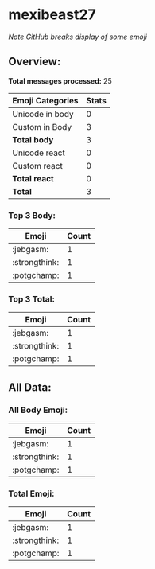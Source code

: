 # mexibeast27

*Note GitHub breaks display of some emoji*

## Overview:

**Total messages processed:** 25

Emoji Categories | Stats
-------|--------
Unicode in body | 0
Custom in Body | 3
**Total body** | 3
Unicode react | 0
Custom react | 0
**Total react** | 0
**Total** | 3

### Top 3 Body:

Emoji | Count
-------|--------
:jebgasm: | 1
:strongthink: | 1
:potgchamp: | 1

### Top 3 Total:

Emoji | Count
-------|--------
:jebgasm: | 1
:strongthink: | 1
:potgchamp: | 1

## All Data:

### All Body Emoji:

Emoji | Count
-------|--------
:jebgasm: | 1
:strongthink: | 1
:potgchamp: | 1

### Total Emoji:

Emoji | Count
-------|--------
:jebgasm: | 1
:strongthink: | 1
:potgchamp: | 1

